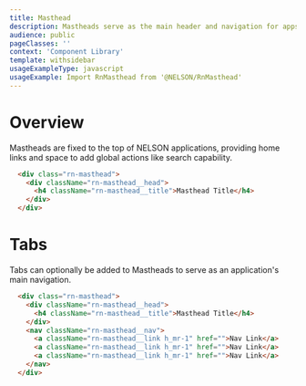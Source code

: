 ```yaml
---
title: Masthead
description: Mastheads serve as the main header and navigation for apps.
audience: public
pageClasses: ''
context: 'Component Library'
template: withsidebar
usageExampleType: javascript
usageExample: Import RnMasthead from '@NELSON/RnMasthead'
---
```


# Overview

Mastheads are fixed to the top of NELSON applications, providing home links and space to add global actions like search capability.

```html
  <div class="rn-masthead">
    <div className="rn-masthead__head">
      <h4 className="rn-masthead__title">Masthead Title</h4>
    </div>
  </div>
```

# Tabs

Tabs can optionally be added to Mastheads to serve as an application's main navigation.


```html
  <div class="rn-masthead">
    <div className="rn-masthead__head">
      <h4 className="rn-masthead__title">Masthead Title</h4>
    </div>
    <nav className="rn-masthead__nav">
      <a className="rn-masthead__link h_mr-1" href="">Nav Link</a>
      <a className="rn-masthead__link h_mr-1" href="">Nav Link</a>
      <a className="rn-masthead__link h_mr-1" href="">Nav Link</a>
    </nav>
  </div>
```